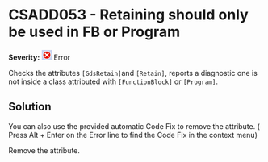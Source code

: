 # CSADD053 - Retaining should only be used in FB or Program

**Severity:** ![Error](../images/Error.png) Error

Checks the attributes `[GdsRetain]`and `[Retain]`, reports a diagnostic one is not inside a class attributed with `[FunctionBlock]` or `[Program]`.

## Solution

You can also use the provided automatic Code Fix to remove the attribute. ( Press Alt + Enter on the Error line to find the Code Fix in the context menu) 

Remove the attribute.